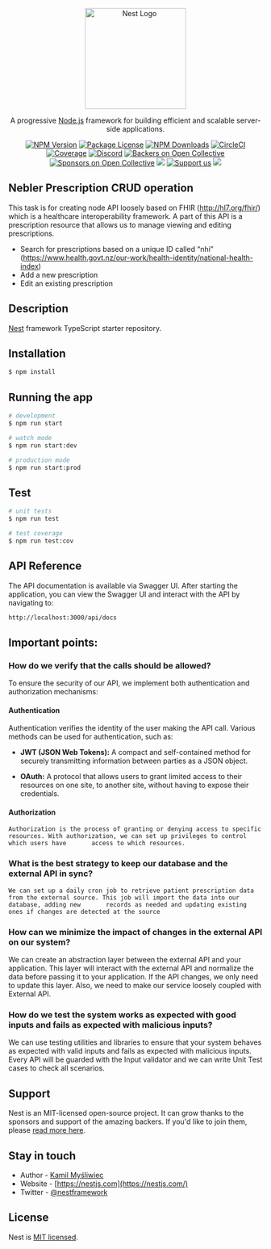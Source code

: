 <p align="center">
  <a href="http://nestjs.com/" target="blank"><img src="https://nestjs.com/img/logo-small.svg" width="200" alt="Nest Logo" /></a>
</p>

[circleci-image]: https://img.shields.io/circleci/build/github/nestjs/nest/master?token=abc123def456
[circleci-url]: https://circleci.com/gh/nestjs/nest

  <p align="center">A progressive <a href="http://nodejs.org" target="_blank">Node.js</a> framework for building efficient and scalable server-side applications.</p>
    <p align="center">
<a href="https://www.npmjs.com/~nestjscore" target="_blank"><img src="https://img.shields.io/npm/v/@nestjs/core.svg" alt="NPM Version" /></a>
<a href="https://www.npmjs.com/~nestjscore" target="_blank"><img src="https://img.shields.io/npm/l/@nestjs/core.svg" alt="Package License" /></a>
<a href="https://www.npmjs.com/~nestjscore" target="_blank"><img src="https://img.shields.io/npm/dm/@nestjs/common.svg" alt="NPM Downloads" /></a>
<a href="https://circleci.com/gh/nestjs/nest" target="_blank"><img src="https://img.shields.io/circleci/build/github/nestjs/nest/master" alt="CircleCI" /></a>
<a href="https://coveralls.io/github/nestjs/nest?branch=master" target="_blank"><img src="https://coveralls.io/repos/github/nestjs/nest/badge.svg?branch=master#9" alt="Coverage" /></a>
<a href="https://discord.gg/G7Qnnhy" target="_blank"><img src="https://img.shields.io/badge/discord-online-brightgreen.svg" alt="Discord"/></a>
<a href="https://opencollective.com/nest#backer" target="_blank"><img src="https://opencollective.com/nest/backers/badge.svg" alt="Backers on Open Collective" /></a>
<a href="https://opencollective.com/nest#sponsor" target="_blank"><img src="https://opencollective.com/nest/sponsors/badge.svg" alt="Sponsors on Open Collective" /></a>
  <a href="https://paypal.me/kamilmysliwiec" target="_blank"><img src="https://img.shields.io/badge/Donate-PayPal-ff3f59.svg"/></a>
    <a href="https://opencollective.com/nest#sponsor"  target="_blank"><img src="https://img.shields.io/badge/Support%20us-Open%20Collective-41B883.svg" alt="Support us"></a>
  <a href="https://twitter.com/nestframework" target="_blank"><img src="https://img.shields.io/twitter/follow/nestframework.svg?style=social&label=Follow"></a>
</p>
  <!--[![Backers on Open Collective](https://opencollective.com/nest/backers/badge.svg)](https://opencollective.com/nest#backer)
  [![Sponsors on Open Collective](https://opencollective.com/nest/sponsors/badge.svg)](https://opencollective.com/nest#sponsor)-->

## Nebler Prescription CRUD operation
This task is for creating node API loosely based on FHIR (http://hl7.org/fhir/) which is a healthcare interoperability framework. A part of this API is a prescription resource that allows us to manage viewing and editing prescriptions.
- Search for prescriptions based on a unique ID called “nhi”
(https://www.health.govt.nz/our-work/health-identity/national-health-index)
- Add a new prescription
- Edit an existing prescription

## Description

[Nest](https://github.com/nestjs/nest) framework TypeScript starter repository.

## Installation

```bash
$ npm install
```

## Running the app

```bash
# development
$ npm run start

# watch mode
$ npm run start:dev

# production mode
$ npm run start:prod
```

## Test

```bash
# unit tests
$ npm run test

# test coverage
$ npm run test:cov
```
## API Reference

The API documentation is available via Swagger UI. After starting the application, you can view the Swagger UI and interact with the API by navigating to:
```bash
http://localhost:3000/api/docs
```

## Important points:
  ### How do we verify that the calls should be allowed?
  
  To ensure the security of our API, we implement both authentication and authorization mechanisms:
  
  #### Authentication
  
  Authentication verifies the identity of the user making the API call. Various methods can be used for authentication, such as:
  
  - **JWT (JSON Web Tokens):** A compact and self-contained method for securely transmitting information between parties as a JSON object.
  
  - **OAuth:** A protocol that allows users to grant limited access to their resources on one site, to another site, without having to expose their credentials.
  
  #### Authorization
    Authorization is the process of granting or denying access to specific resources. With authorization, we can set up privileges to control which users have       access to which resources.
  
  ### What is the best strategy to keep our database and the external API in sync?
    We can set up a daily cron job to retrieve patient prescription data from the external source. This job will import the data into our database, adding new       records as needed and updating existing ones if changes are detected at the source
  ### How can we minimize the impact of changes in the external API on our system?
   We can create an abstraction layer between the external API and your application. This layer will interact with the external API and normalize the data           before passing it to your application. If the API changes, we only need to update this layer. Also, we need to make our service loosely coupled with     
    External API.
  ### How do we test the system works as expected with good inputs and fails as expected with malicious inputs?
  We can use testing utilities and libraries to ensure that your system behaves as expected with valid inputs and fails as expected with malicious inputs.
  Every API will be guarded with the Input validator and we can write Unit Test cases to check all scenarios.

## Support

Nest is an MIT-licensed open-source project. It can grow thanks to the sponsors and support of the amazing backers. If you'd like to join them, please [read more here](https://docs.nestjs.com/support).

## Stay in touch

- Author - [Kamil Myśliwiec](https://kamilmysliwiec.com)
- Website - [https://nestjs.com](https://nestjs.com/)
- Twitter - [@nestframework](https://twitter.com/nestframework)

## License

Nest is [MIT licensed](LICENSE).

